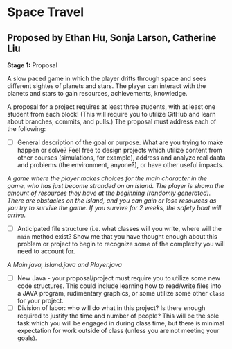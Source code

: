 # Space Travel

## Proposed by Ethan Hu, Sonja Larson, Catherine Liu

**Stage 1:** Proposal

A slow paced game in which the player drifts through space and sees different sightes of planets and stars. The player can interact with the planets and stars to gain resources, achievements, knowledge.

A proposal for a project requires at least three students,
with at least one student from each block! (This will require
you to utilize GitHub and learn about branches, commits, and pulls.)
The proposal must address each of the following:

- [ ] General description of the goal or purpose. What are you trying to make happen or solve? Feel free to design projects which utilize content from other courses (simulations, for example), address and analyze real daata and problems (the environment, anyone?), or have other useful impacts.

_A game where the player makes choices for the main character in the game, who has just become stranded on an island. The player is shown the amount of resources they have at the beginning (randomly generated). There are obstacles on the island, and you can gain or lose resources as you try to survive the game. If you survive for 2 weeks, the safety boat will arrive._

- [ ] Anticipated file structure (i.e. what classes will you write, where will the `main` method exist? Show me that you have thought enough about this problem or project to begin to recognize some of the complexity you will need to account for.

_A Main.java, Island.java and Player.java_

- [ ] New Java - your proposal/project must require you to utilize some new code structures. This could include learning how to read/write files into a JAVA program, rudimentary graphics, or some utilize some other `class` for your project.
- [ ] Division of labor: who will do what in this project? Is there enough required to justify the time and number of people? This will be the sole task which you will be engaged in during class time, but there is minimal expectation for work outside of class (unless you are not meeting your goals).
